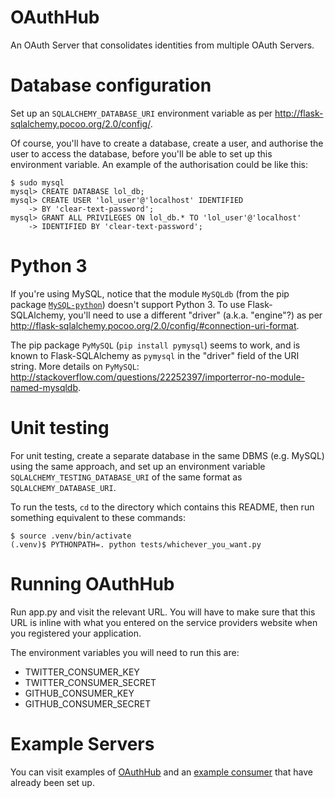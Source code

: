 
OAuthHub
========

An OAuth Server that consolidates identities from multiple OAuth Servers.

# Database configuration

Set up an `SQLALCHEMY_DATABASE_URI` environment variable as per
<http://flask-sqlalchemy.pocoo.org/2.0/config/>.

Of course, you'll have to create a database, create a user, and authorise the 
user to access the database, before you'll be able to set up this environment 
variable. An example of the authorisation could be like this:

    $ sudo mysql
    mysql> CREATE DATABASE lol_db;
    mysql> CREATE USER 'lol_user'@'localhost' IDENTIFIED
        -> BY 'clear-text-password';
    mysql> GRANT ALL PRIVILEGES ON lol_db.* TO 'lol_user'@'localhost'
        -> IDENTIFIED BY 'clear-text-password';

# Python 3

If you're using MySQL, notice that the module `MySQLdb` (from the pip package
[`MySQL-python`](https://pypi.python.org/pypi/MySQL-python/1.2.5)) doesn't
support Python 3. To use Flask-SQLAlchemy, you'll need to use a different
"driver" (a.k.a. "engine"?) as per
<http://flask-sqlalchemy.pocoo.org/2.0/config/#connection-uri-format>.

The pip package `PyMySQL` (`pip install pymysql`) seems to work, and is known
to Flask-SQLAlchemy as `pymysql` in the "driver" field of the URI string. More
details on `PyMySQL`:
<http://stackoverflow.com/questions/22252397/importerror-no-module-named-mysqldb>.

# Unit testing

For unit testing, create a separate database in the same DBMS (e.g. MySQL) using 
the same approach, and set up an environment variable 
`SQLALCHEMY_TESTING_DATABASE_URI` of the same format as 
`SQLALCHEMY_DATABASE_URI`.

To run the tests, `cd` to the directory which contains this README, then run
something equivalent to these commands:

    $ source .venv/bin/activate
    (.venv)$ PYTHONPATH=. python tests/whichever_you_want.py

# Running OAuthHub

Run app.py and visit the relevant URL. You will have to make sure that this URL
is inline with what you entered on the service providers website when you
registered your application.

The environment variables you will need to run this are:

+ TWITTER_CONSUMER_KEY
+ TWITTER_CONSUMER_SECRET
+ GITHUB_CONSUMER_KEY
+ GITHUB_CONSUMER_SECRET

# Example Servers

You can visit examples of [OAuthHub](http://oauthhub.servehttp.com/) and an
[example consumer](http://consumer.servehttp.com/) that have already been set
up.
